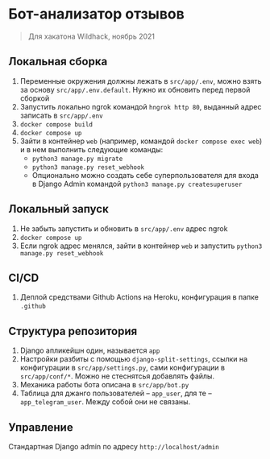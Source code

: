 # Бот-анализатор отзывов

> Для хакатона Wildhack, ноябрь 2021

## Локальная сборка

1. Переменные окружения должны лежать в `src/app/.env`, можно взять за основу `src/app/.env.default`. Нужно их обновить перед первой сборкой
2. Запустить локально ngrok командой `hngrok http 80`, выданный адрес записать в `src/app/.env`
2. `docker compose build`
3. `docker compose up`
4. Зайти в контейнер `web` (например, командой `docker compose exec web`) и в нем выполнить следующие команды:
    * `python3 manage.py migrate` 
    * `python3 manage.py reset_webhook`
    * Опционально можно создать себе суперпользователя для входа в Django Admin командой `python3 manage.py createsuperuser`


## Локальный запуск

1. Не забыть запустить и обновить в `src/app/.env` адрес ngrok
2. `docker compose up`
3. Если ngrok адрес менялся, зайти в контейнер `web` и запустить `python3 manage.py reset_webhook`


## CI/CD

1. Деплой средствами Github Actions на Heroku, конфигурация в папке `.github`

## Структура репозитория

1. Django апликейшн один, называется `app`
2. Настройки разбиты с помощью `django-split-settings`, ссылки на конфигурации в `src/app/settings.py`, сами конфигурации в `src/app/conf/*`. Можно не стеснятсья добавлять файлы.
3. Механика работы бота описана в `src/app/bot.py`
4. Таблица для джанго пользователей – `app_user`, для те – `app_telegram_user`. Между собой они не связаны.

## Управление

Стандартная Django admin по адресу `http://localhost/admin`